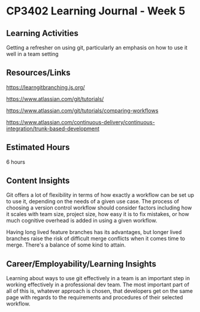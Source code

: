 # CP3402 Learning Journal - Week 5

## Learning Activities
Getting a refresher on using git, particularly an emphasis on how to use it well in a team setting

## Resources/Links
https://learngitbranching.js.org/

https://www.atlassian.com/git/tutorials/

https://www.atlassian.com/git/tutorials/comparing-workflows

https://www.atlassian.com/continuous-delivery/continuous-integration/trunk-based-development

## Estimated Hours
6 hours

## Content Insights
Git offers a lot of flexibility in terms of how exactly a workflow can be set up to use it, depending on the needs of a given use case. The process of choosing a version control workflow should consider factors including how it scales with team size, project size, how easy it is to fix mistakes, or how much cognitive overhead is added in using a given workflow.  

Having long lived feature branches has its advantages, but longer lived branches raise the risk of difficult merge conflicts when it comes time to merge.  There's a balance of some kind to attain.

## Career/Employability/Learning Insights
Learning about ways to use git effectively in a team is an important step in working effectively in a professional dev team.  The most important part of all of this is, whatever approach is chosen, that developers get on the same page with regards to the requirements and procedures of their selected workflow.  
